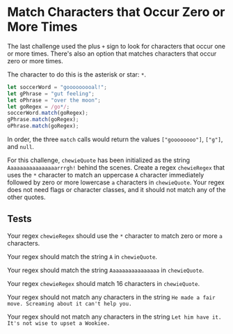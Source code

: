 # Match Characters that Occur Zero or More Times

The last challenge used the plus `+` sign to look for characters that occur one or more times. There's also an option that matches characters that occur zero or more times.

The character to do this is the asterisk or star: `*`.

```javascript
let soccerWord = "gooooooooal!";
let gPhrase = "gut feeling";
let oPhrase = "over the moon";
let goRegex = /go*/;
soccerWord.match(goRegex);
gPhrase.match(goRegex);
oPhrase.match(goRegex);
```

In order, the three `match` calls would return the values `["goooooooo"]`, `["g"]`, and `null`.

For this challenge, `chewieQuote` has been initialized as the string `Aaaaaaaaaaaaaaaarrrgh!` behind the scenes. Create a regex `chewieRegex` that uses the `*` character to match an uppercase `A` character immediately followed by zero or more lowercase `a` characters in `chewieQuote`. Your regex does not need flags or character classes, and it should not match any of the other quotes.

## Tests

Your regex `chewieRegex` should use the `*` character to match zero or more `a` characters.

Your regex should match the string `A` in `chewieQuote`.

Your regex should match the string `Aaaaaaaaaaaaaaaa` in `chewieQuote`.

Your regex `chewieRegex` should match 16 characters in `chewieQuote`.

Your regex should not match any characters in the string `He made a fair move. Screaming about it can't help you.`

Your regex should not match any characters in the string `Let him have it. It's not wise to upset a Wookiee.`
